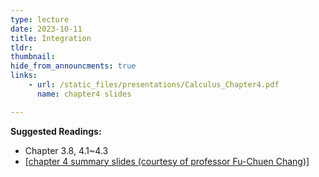 ```yaml
---
type: lecture
date: 2023-10-11
title: Integration
tldr: 
thumbnail: 
hide_from_announcments: true
links: 
    - url: /static_files/presentations/Calculus_Chapter4.pdf
      name: chapter4 slides

---
```

**Suggested Readings:**
- Chapter 3.8, 4.1~4.3
- [[chapter 4 summary slides (courtesy of professor Fu-Chuen Chang)]](/nsysu-EE1003A/static_files/presentations/Chap04_Summary.pdf)
